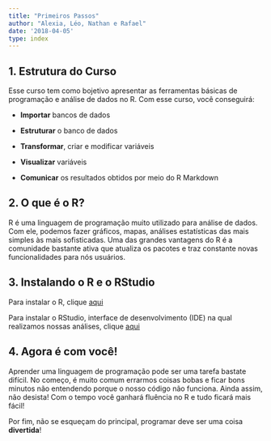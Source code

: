 ```yaml
---
title: "Primeiros Passos"
author: "Alexia, Léo, Nathan e Rafael"
date: '2018-04-05'
type: index
---
```


## 1. Estrutura do Curso

Esse curso tem como bojetivo apresentar as ferramentas básicas de programação e análise de dados no R. Com esse curso, você conseguirá:

- __Importar__ bancos de dados

- __Estruturar__ o banco de dados

- __Transformar__, criar e modificar variáveis

- __Visualizar__ variáveis

- __Comunicar__ os resultados obtidos por meio do R Markdown

## 2. O que é o R?

R é uma linguagem de programação muito utilizado para análise de dados. Com ele, podemos fazer gráficos, mapas, análises estatísticas das mais simples às mais sofisticadas. Uma das grandes vantagens do R é a comunidade bastante ativa que atualiza os pacotes e traz constante novas funcionalidades para nós usuários.

## 3. Instalando o R e o RStudio

Para instalar o R, clique [aqui](https://cran.r-project.org/)

Para instalar o RStudio, interface de desenvolvimento (IDE) na qual realizamos nossas análises, clique [aqui](https://www.rstudio.com/)

## 4. Agora é com você!

Aprender uma linguagem de programação pode ser uma tarefa bastate difícil. No começo, é muito comum errarmos coisas bobas e ficar bons minutos não entendendo porque o nosso código não funciona. Ainda assim, não desista! Com o tempo você ganhará fluência no R e tudo ficará mais fácil!

Por fim, não se esqueçam do principal, programar deve ser uma coisa __divertida__!